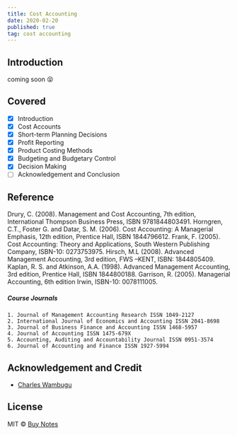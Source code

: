 ```yaml
---
title: Cost Accounting
date: 2020-02-20
published: true
tag: cost accounting
---
```


## Introduction

coming soon :stuck_out_tongue_closed_eyes:

## Covered

- [x] Introduction
- [x] Cost Accounts
- [x] Short-term Planning Decisions
- [x] Profit Reporting
- [x] Product Costing Methods
- [x] Budgeting and Budgetary Control
- [x] Decision Making
- [ ] Acknowledgement and Conclusion

## Reference

Drury, C. (2008). Management and Cost Accounting, 7th edition, International Thompson Business Press, ISBN 9781844803491.
Horngren, C.T., Foster G. and Datar, S. M. (2006). Cost Accounting: A Managerial Emphasis, 12th edition, Prentice Hall, ISBN 1844796612.
Frank, F. (2005). Cost Accounting: Theory and Applications, South Western Publishing Company, ISBN-10: 0273753975.
Hirsch, M.L (2008). Advanced Management Accounting, 3rd edition, FWS –KENT, ISBN: 1844805409.
Kaplan, R. S. and Atkinson, A.A. (1998). Advanced Management Accounting, 3rd edition, Prentice Hall, ISBN 1844800188.
Garrison, R. (2005). Managerial Accounting, 6th edition Irwin, ISBN-10: 0078111005.

##### Course Journals

    1. Journal of Management Accounting Research ISSN 1049-2127
    2. International Journal of Economics and Accounting ISSN 2041-8698
    3. Journal of Business Finance and Accounting ISSN 1468-5957
    4. Journal of Accounting ISSN 1475-679X
    5. Accounting, Auditing and Accountability Journal ISSN 0951-3574
    6. Journal of Accounting and Finance ISSN 1927-5994

## Acknowledgement and Credit

- [Charles Wambugu](buynotes.co@gmail.com)

## License

MIT © [Buy Notes](https://buynotes.co)
